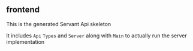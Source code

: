 frontend
-----

This is the generated Servant Api skeleton

It includes `Api` `Types` and `Server` along with `Main` to actually run the
server implementation

